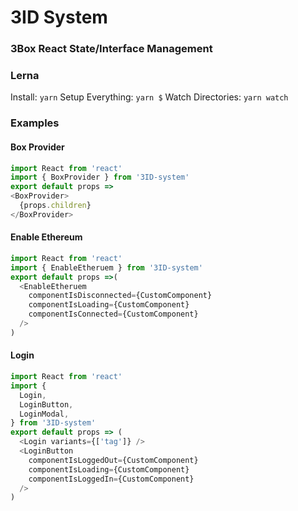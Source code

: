 # 3ID System
### 3Box React State/Interface Management


### Lerna
Install: `yarn`
Setup Everything: `yarn $`
Watch Directories: `yarn watch`


### Examples

#### Box Provider

```js
import React from 'react'
import { BoxProvider } from '3ID-system'
export default props =>
<BoxProvider>
  {props.children}
</BoxProvider>
```


#### Enable Ethereum

```js
import React from 'react'
import { EnableEtheruem } from '3ID-system'
export default props =>(
  <EnableEtheruem
    componentIsDisconnected={CustomComponent}
    componentIsLoading={CustomComponent}
    componentIsConnected={CustomComponent}
  />
)
```


#### Login
```js
import React from 'react'
import { 
  Login,
  LoginButton,
  LoginModal,
} from '3ID-system'
export default props => (
  <Login variants={['tag']} />
  <LoginButton 
    componentIsLoggedOut={CustomComponent}
    componentIsLoading={CustomComponent}
    componentIsLoggedIn={CustomComponent}
  />
)
```